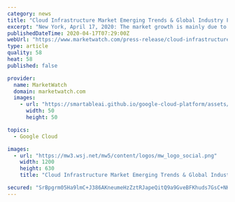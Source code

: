```yaml
---
category: news
title: "Cloud Infrastructure Market Emerging Trends & Global Industry Forecast to 2025"
excerpt: "New York, April 17, 2020: The market growth is mainly due to the growing deployment of new cloud infrastructure setups"
publishedDateTime: 2020-04-17T07:29:00Z
webUrl: "https://www.marketwatch.com/press-release/cloud-infrastructure-market-emerging-trends-global-industry-forecast-to-2025-2020-04-17"
type: article
quality: 58
heat: 58
published: false

provider:
  name: MarketWatch
  domain: marketwatch.com
  images:
    - url: "https://smartableai.github.io/google-cloud-platform/assets/images/organizations/marketwatch.com-50x50.jpg"
      width: 50
      height: 50

topics:
  - Google Cloud

images:
  - url: "https://mw3.wsj.net/mw5/content/logos/mw_logo_social.png"
    width: 1200
    height: 630
    title: "Cloud Infrastructure Market Emerging Trends & Global Industry Forecast to 2025"

secured: "SrBpgrm05Ha9lmC+J386AKneumeHzZztRJapeQitQ9a9GveBFKhuds7GsC+NKR26D+kIyKqzuSm0MQ6DvTWbgMtTmWqC6FlqJlAIecI7LJidHu40mQanNeK9jK3u9LqTyS1xM1/09j/r/8+BbAfQBzBUpnyYQQaDihIkGR4Ec2pNcQ8bX/rZkQzctSe5ZiiBJP5rbb8ww2bxfcNH9IJOIe+xRSbNcKwYvoeW0eaQKdeZJoBtX0O62wHjuFWMizn+B9xTohQV+5lawOgfUt5Y4pcVsUL6PIJ5UgOHPokxs4es/2dVgQMcr21KrlQX7Xby;85MPx3/1JuJ7tw43Vn1wqg=="
---
```


